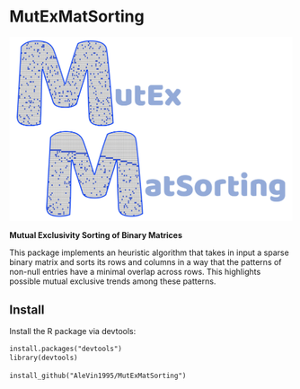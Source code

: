 # MutExMatSorting

![alt text](https://github.com/AleVin1995/MutExMatSorting/blob/master/web/MExMas_logo.jpg)

**Mutual Exclusivity Sorting of Binary Matrices**

This package implements an heuristic algorithm that takes in input a sparse binary matrix and sorts its rows and columns in a way that the patterns of non-null entries have a minimal overlap across rows. This highlights possible mutual exclusive trends among these patterns.

Install
--

Install the R package via devtools:

```
install.packages("devtools")
library(devtools)

install_github("AleVin1995/MutExMatSorting")
```
